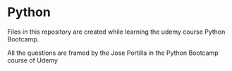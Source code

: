 # Python
Files in this repository are created while learning the udemy course Python Bootcamp.

All the questions are framed by the Jose Portilla in the Python Bootcamp course of Udemy
